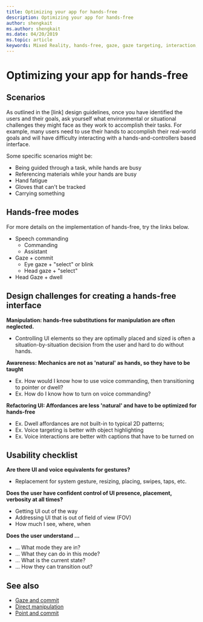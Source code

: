 ```yaml
---
title: Optimizing your app for hands-free
description: Optimizing your app for hands-free
author: shengkait
ms.author: shengkait
ms.date: 04/20/2019
ms.topic: article
keywords: Mixed Reality, hands-free, gaze, gaze targeting, interaction, design
---
```



# Optimizing your app for hands-free



## Scenarios

As outlined in the [link] design guidelines, once you have identified the users and their goals, ask yourself what environmental or situational challenges they might face as they work to accomplish their tasks. For example, many users need to use their hands to accomplish their real-world goals and will have difficulty interacting with a hands-and-controllers based interface. 

Some specific scenarios might be: 
* Being guided through a task, while hands are busy
* Referencing materials while your hands are busy
* Hand fatigue
* Gloves that can't be tracked
* Carrying something


## Hands-free modes

For more details on the implementation of hands-free, try the links below. 
* Speech commanding
	* Commanding 
	* Assistant
* Gaze + commit
	* Eye gaze + "select" or blink
	* Head gaze + "select" 
* Head Gaze + dwell


## Design challenges for creating a hands-free interface 

**Manipulation: hands-free substitutions for manipulation are often neglected.** 
* Controlling UI elements so they are optimally placed and sized is often a situation-by-situation decision from the user and hard to do without hands.

**Awareness: Mechanics are not as 'natural' as hands, so they have to be taught**
* Ex. How would I know how to use voice commanding, then transitioning to pointer or dwell?
* Ex. How do I know how to turn on voice commanding? 

**Refactoring UI: Affordances are less 'natural' and have to be optimized for hands-free**
* Ex. Dwell affordances are not built-in to typical 2D patterns; 
* Ex. Voice targeting is better with object highlighting
* Ex. Voice interactions are better with captions that have to be turned on 

		
## Usability checklist

**Are there UI and voice equivalents for gestures?**
* Replacement for system gesture, resizing, placing, swipes, taps, etc.

**Does the user have confident control of UI presence, placement, verbosity at all times?**
* Getting UI out of the way
* Addressing UI that is out of field of view (FOV)
* How much I see, where, when

**Does the user understand ...**
* ... What mode they are in?
* ... What they can do in this mode?
* ... What is the current state?
* ... How they can transition out?

## See also
* [Gaze and commit](gaze-and-commit.md)
* [Direct manipulation](direct-manipulation.md)
* [Point and commit](point-and-commit.md)

